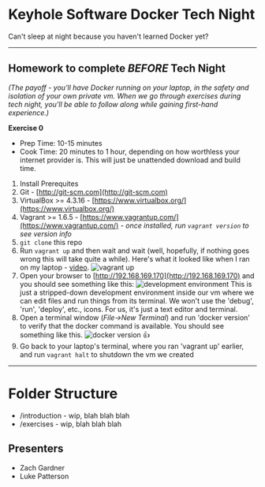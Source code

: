 # Keyhole Software Docker Tech Night

Can't sleep at night because you haven't learned Docker yet?

***

## Homework to complete _**BEFORE**_ Tech Night

*(The payoff - you'll have Docker running on your laptop, in the safety and isolation of your own private vm.  When we go through exercises during tech night, you'll be able to follow along while gaining first-hand experience.)*

**Exercise 0**

- Prep Time: 10-15 minutes
- Cook Time: 20 minutes to 1 hour, depending on how worthless your internet provider is.  This will just be unattended download and build time.

1. Install Prerequites
  1. Git - [http://git-scm.com](http://git-scm.com)
  2. VirtualBox >= 4.3.16 - [https://www.virtualbox.org/](https://www.virtualbox.org/)
  3. Vagrant >= 1.6.5 - [https://www.vagrantup.com/](https://www.vagrantup.com/)
    - *once installed, run `vagrant version` to see version info*
2. `git clone` this repo
3. Run `vagrant up` and then wait and wait (well, hopefully, if nothing goes wrong this will take quite a while).  Here's what it looked like when I ran on my laptop - [video](https://asciinema.org/a/12321).
  ![vagrant up](http://i.imgur.com/qC2DIlK.png)
4. Open your browser to [http://192.168.169.170](http://192.168.169.170) and you should see something like this: 
  ![development environment](http://i.imgur.com/0Wi7qaI.png)
  This is just a stripped-down development environment inside our vm where we can edit files and run things from its terminal.  We won't use the 'debug', 'run', 'deploy', etc., icons.  For us, it's just a text editor and terminal.
5. Open a terminal window (*File->New Terminal*) and run 'docker version' to verify that the docker command is available.  You should see something like this.
  ![docker version](http://i.imgur.com/yErxegW.png)
  :thumbsup:
6. Go back to your laptop's terminal, where you ran 'vagrant up' earlier, and run `vagrant halt` to shutdown the vm we created

***


# Folder Structure
- /introduction - wip, blah blah blah
- /exercises - wip, blah blah blah
 
## Presenters
 * Zach Gardner
 * Luke Patterson
